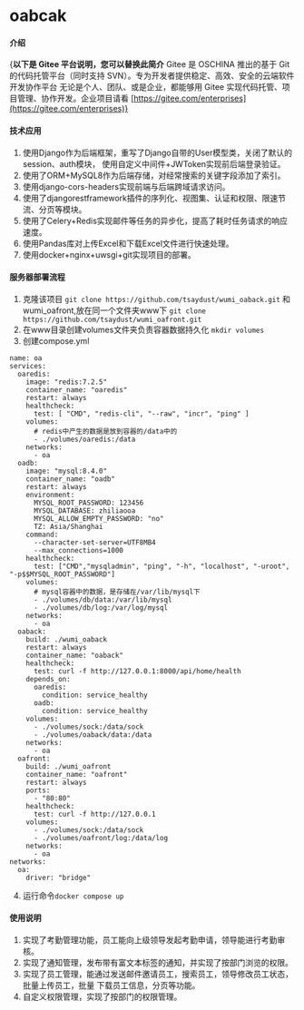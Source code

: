 # oabcak

#### 介绍
{**以下是 Gitee 平台说明，您可以替换此简介**
Gitee 是 OSCHINA 推出的基于 Git 的代码托管平台（同时支持 SVN）。专为开发者提供稳定、高效、安全的云端软件开发协作平台
无论是个人、团队、或是企业，都能够用 Gitee 实现代码托管、项目管理、协作开发。企业项目请看 [https://gitee.com/enterprises](https://gitee.com/enterprises)}

#### 技术应用
1. 使用Django作为后端框架，重写了Django自带的User模型类，关闭了默认的session、auth模块， 使用自定义中间件+JWToken实现前后端登录验证。
2. 使用了ORM+MySQL8作为后端存储，对经常搜索的关键字段添加了索引。
3. 使用django-cors-headers实现前端与后端跨域请求访问。
4. 使用了djangorestframework插件的序列化、视图集、认证和权限、限速节流、分页等模块。
5. 使用了Celery+Redis实现邮件等任务的异步化，提高了耗时任务请求的响应速度。
6. 使用Pandas库对上传Excel和下载Excel文件进行快速处理。
7. 使用docker+nginx+uwsgi+git实现项目的部署。


#### 服务器部署流程
1.  克隆该项目
```git clone https://github.com/tsaydust/wumi_oaback.git```
和wumi_oafront,放在同一个文件夹www下
```git clone https://github.com/tsaydust/wumi_oafront.git```
2.  在www目录创建volumes文件夹负责容器数据持久化
```mkdir volumes```
3.  创建compose.yml
```
name: oa
services:
  oaredis:
    image: "redis:7.2.5"
    container_name: "oaredis"
    restart: always
    healthcheck:
      test: [ "CMD", "redis-cli", "--raw", "incr", "ping" ]
    volumes:
      # redis中产生的数据是放到容器的/data中的
      - ./volumes/oaredis:/data
    networks:
      - oa
  oadb:
    image: "mysql:8.4.0"
    container_name: "oadb"
    restart: always
    environment:
      MYSQL_ROOT_PASSWORD: 123456
      MYSQL_DATABASE: zhiliaooa
      MYSQL_ALLOW_EMPTY_PASSWORD: "no"
      TZ: Asia/Shanghai
    command:
      --character-set-server=UTF8MB4
      --max_connections=1000
    healthcheck:
      test: ["CMD","mysqladmin", "ping", "-h", "localhost", "-uroot", "-p$$MYSQL_ROOT_PASSWORD"]
    volumes:
      # mysql容器中的数据，是存储在/var/lib/mysql下
      - ./volumes/db/data:/var/lib/mysql
      - ./volumes/db/log:/var/log/mysql
    networks:
      - oa
  oaback:
    build: ./wumi_oaback
    restart: always
    container_name: "oaback"
    healthcheck:
      test: curl -f http://127.0.0.1:8000/api/home/health
    depends_on:
      oaredis:
        condition: service_healthy
      oadb:
        condition: service_healthy
    volumes:
      - ./volumes/sock:/data/sock
      - ./volumes/oaback/data:/data
    networks:
      - oa
  oafront:
    build: ./wumi_oafront
    container_name: "oafront"
    restart: always
    ports:
      - "80:80"
    healthcheck:
      test: curl -f http://127.0.0.1
    volumes:
      - ./volumes/sock:/data/sock
      - ./volumes/oafront/log:/data/log
    networks:
      - oa
networks:
  oa:
    driver: "bridge"

```
4. 运行命令```docker compose up```
#### 使用说明
1. 实现了考勤管理功能，员工能向上级领导发起考勤申请，领导能进行考勤审核。
2. 实现了通知管理，发布带有富文本标签的通知，并实现了按部门浏览的权限。
3. 实现了员工管理，能通过发送邮件邀请员工，搜索员工，领导修改员工状态，批量上传员工，批量 下载员工信息，分页等功能。
4. 自定义权限管理，实现了按部门的权限管理。


